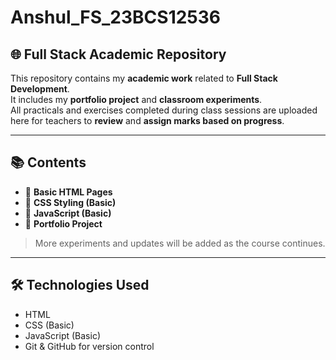 # Anshul_FS_23BCS12536

## 🌐 Full Stack Academic Repository

This repository contains my **academic work** related to **Full Stack Development**.  
It includes my **portfolio project** and **classroom experiments**.  
All practicals and exercises completed during class sessions are uploaded here for teachers to **review** and **assign marks based on progress**.

---

## 📚 Contents

- 🔹 **Basic HTML Pages**
- 🔹 **CSS Styling (Basic)**
- 🔹 **JavaScript (Basic)**
- 🔹 **Portfolio Project**

> More experiments and updates will be added as the course continues.

---

## 🛠 Technologies Used

- HTML  
- CSS (Basic)  
- JavaScript (Basic)  
- Git & GitHub for version control
